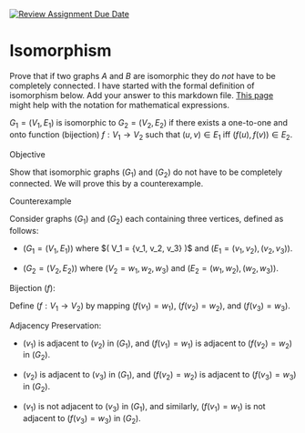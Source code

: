 [![Review Assignment Due Date](https://classroom.github.com/assets/deadline-readme-button-24ddc0f5d75046c5622901739e7c5dd533143b0c8e959d652212380cedb1ea36.svg)](https://classroom.github.com/a/QM7QGF1q)
# Isomorphism

Prove that if two graphs $A$ and $B$ are isomorphic they do *not* have to
be completely connected. I have started with the formal definition of
isomorphism below. Add your answer to this markdown file. [This
page](https://docs.github.com/en/get-started/writing-on-github/working-with-advanced-formatting/writing-mathematical-expressions)
might help with the notation for mathematical expressions.

$G_1=(V_1 , E_1)$ is isomorphic to $G_2 = (V_2, E_2)$ if there exists a
one-to-one and onto function (bijection) $f: V_1 \rightarrow V_2$ such that $(u,v)
\in E_1$ iff $(f(u),f(v)) \in E_2$.

Objective

Show that isomorphic graphs $( G_1 )$ and $( G_2 )$ do not have to be completely connected. We will prove this by a counterexample.

Counterexample

Consider graphs $( G_1 )$ and $( G_2 )$ each containing three vertices, defined as follows:

- $( G_1 = (V_1, E_1) )$ where $( V_1 = {v_1, v_2, v_3\} )$ and $( E_1 = {(v_1, v_2), (v_2, v_3)} )$.

- $( G_2 = (V_2, E_2) )$ where $( V_2 = {w_1, w_2, w_3} )$ and $( E_2 = {(w_1, w_2), (w_2, w_3)} )$.

Bijection $( f )$:

Define $( f: V_1 \rightarrow V_2 )$ by mapping $( f(v_1) = w_1 )$, $( f(v_2) = w_2 )$, and $( f(v_3) = w_3 )$.

Adjacency Preservation:

- $( v_1 )$ is adjacent to $( v_2 )$ in $( G_1 )$, and $( f(v_1) = w_1 )$ is adjacent to $( f(v_2) = w_2 )$ in $( G_2 )$.

- $( v_2 )$ is adjacent to $( v_3 )$ in $( G_1 )$, and $( f(v_2) = w_2 )$ is adjacent to $( f(v_3) = w_3 )$ in $( G_2 )$.

- $( v_1 )$ is not adjacent to $( v_3 )$ in $( G_1 )$, and similarly, $( f(v_1) = w_1 )$ is not adjacent to $( f(v_3) = w_3 )$ in $( G_2 )$.
